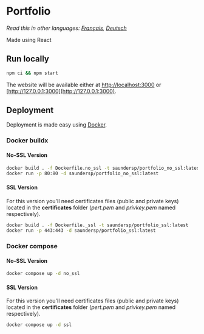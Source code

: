 # Portfolio

_Read this in other languages: [Français](README.fr.md), [Deutsch](README.ge.md)_

Made using React

## Run locally

```bash
npm ci && npm start
```

The website will be available either at [http://localhost:3000](http://localhost:3000) or [http://127.0.0.1:3000](http://127.0.0.1:3000).

## Deployment

Deployment is made easy using [Docker](https://docs.docker.com/).

### Docker buildx

#### No-SSL Version

```bash
docker build . -f Dockerfile.no_ssl -t saundersp/portfolio_no_ssl:latest
docker run -p 80:80 -d saundersp/portfolio_no_ssl:latest
```

#### SSL Version

For this version you'll need certificates files (public and private keys) located in the **certificates** folder (_pert.pem_ and _privkey.pem_ named respectively).

```bash
docker build . -f Dockerfile._ssl -t saundersp/portfolio_ssl:latest
docker run -p 443:443 -d saundersp/portfolio_ssl:latest
```

### Docker compose

#### No-SSL Version

```bash
docker compose up -d no_ssl
```

#### SSL Version

For this version you'll need certificates files (public and private keys) located in the **certificates** folder (_pert.pem_ and _privkey.pem_ named respectively).

```bash
docker compose up -d ssl
```
